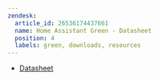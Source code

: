 ```yaml
---
zendesk:
  article_id: 26536174437661
  name: Home Assistant Green - Datasheet
  position: 4
  labels: green, downloads, resources
---
```


- [Datasheet](/static/docs/green/Green_v1.1_Datasheet.pdf)
